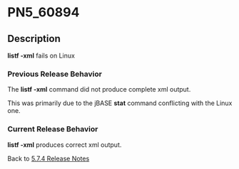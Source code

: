 # PN5_60894

<PageHeader />

## Description

**listf -xml** fails on Linux

### Previous Release Behavior

The **listf -xml** command did not produce complete xml output.

This was primarily due to the jBASE **stat** command conflicting with the Linux one.

### Current Release Behavior

**listf -xml** produces correct xml output.

Back to [5.7.4 Release Notes](./../README.md)
